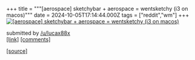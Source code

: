 +++
title = """[aerospace] sketchybar + aerospace = wentsketchy (i3 on macos)"""
date = 2024-10-05T17:14:44.000Z
tags = ["reddit","wm"]
+++
[![[aerospace] sketchybar + aerospace = wentsketchy (i3 on macos)](https://external-preview.redd.it/MXNwNDdlM2owenNkMTI_MnFSw5-OCdL3sWrfDTUeZhZR9FRlZG56fl_-MYnJ.png?width=640&crop=smart&auto=webp&s=1df0ecc43bcd77cebb6e7b816f7e096205a3f150 "[aerospace] sketchybar + aerospace = wentsketchy (i3 on macos)")](https://www.reddit.com/r/unixporn/comments/1fwvbep/aerospace_sketchybar_aerospace_wentsketchy_i3_on/)

submitted by [/u/lucax88x](https://www.reddit.com/user/lucax88x)  
[\[link\]](https://v.redd.it/aykgsg3j0zsd1) [\[comments\]](https://www.reddit.com/r/unixporn/comments/1fwvbep/aerospace_sketchybar_aerospace_wentsketchy_i3_on/)

[[source]](https://www.reddit.com/r/unixporn/comments/1fwvbep/aerospace_sketchybar_aerospace_wentsketchy_i3_on/)
